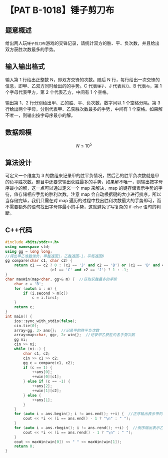 # 【PAT B-1018】锤子剪刀布

## 题意概述

给出两人玩`锤子剪刀布`游戏的交锋记录，请统计双方的胜、平、负次数，并且给出双方获胜次数最多的手势。

## 输入输出格式

输入第 1 行给出正整数 N，即双方交锋的次数。随后 N 行，每行给出一次交锋的信息，即甲、乙双方同时给出的的手势。C 代表`锤子`、J 代表`剪刀`、B 代表`布`，第 1 个字母代表甲方，第 2 个代表乙方，中间有 1 个空格。

输出第 1、2 行分别给出甲、乙的胜、平、负次数，数字间以 1 个空格分隔。第 3 行给出两个字母，分别代表甲、乙获胜次数最多的手势，中间有 1 个空格。如果解不唯一，则输出按字母序最小的解。

## 数据规模

$$N\le{10}^5$$

## 算法设计

可定义一个维度为 3 的数组来记录甲的胜平负情况，然后乙的胜平负次数就是甲的负平胜次数。题目中还要求输出获胜最多的手势，如果解不唯一，则输出按字母序最小的解，这一点可以通过定义一个 map 来解决，map 的键存储表示手势的字符，值存储相应手势的胜利次数。注意 map 会自动根据键的大小进行排序，所以当存储完毕，我们只需在对 map 遍历的过程中找出胜利次数最大的手势即可，而不需要额外的语句找出字母序最小的手势，这就避免了写复杂的 if-else 语句的判断。

## C++代码

```cpp
#include <bits/stdc++.h>
using namespace std;
using gg = long long;
//得出甲乙谁胜谁负，甲胜返回1，乙胜返回-1，平局返回0
gg compare(char c1, char c2) {
    return c1 == c2 ? 0 : (c1 == 'J' and c2 == 'B') or (c1 == 'B' and c2 == 'C') or
                    (c1 == 'C' and c2 == 'J') ? 1 : -1;
}
char maxWin(map<char, gg>& m) {  //获取获胜最多的手势
    char c = 'B';
    for (auto& i : m) {
        if (i.second > m[c])
            c = i.first;
    }
    return c;
}
int main() {
    ios::sync_with_stdio(false);
    cin.tie(0);
    array<gg, 3> ans{};  //记录甲的胜平负次数
    array<map<char, gg>, 2> win{};  //记录甲乙获胜的各手势次数
    gg ni;
    cin >> ni;
    while (ni--) {
        char c1, c2;
        cin >> c1 >> c2;
        gg c = compare(c1, c2);
        if (c == 1) {
            ++ans[0];
            ++win[0][c1];
        } else if (c == -1) {
            ++ans[2];
            ++win[1][c2];
        } else {
            ++ans[1];
        }
    }
    for (auto i = ans.begin(); i != ans.end(); ++i) {  //正序输出表示甲的胜平负次数
        cout << *i << (i == ans.end() - 1 ? "\n" : " ");
    }
    for (auto i = ans.rbegin(); i != ans.rend(); ++i) {  //倒序输出表示乙的胜平负次数
        cout << *i << (i == ans.rend() - 1 ? "\n" : " ");
    }
    cout << maxWin(win[0]) << " " << maxWin(win[1]);
    return 0;
}
```
